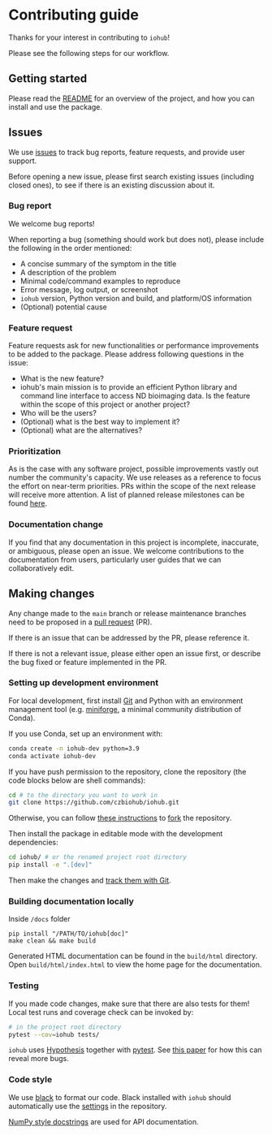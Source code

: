 # Contributing guide

Thanks for your interest in contributing to `iohub`!

Please see the following steps for our workflow.

## Getting started

Please read the [README](./README.md) for an overview of the project,
and how you can install and use the package.

## Issues

We use [issues](https://github.com/czbiohub/iohub/issues) to track
bug reports, feature requests, and provide user support.

Before opening a new issue, please first search existing issues (including closed ones),
to see if there is an existing discussion about it.

### Bug report

We welcome bug reports!

When reporting a bug (something should work but does not),
please include the following in the order mentioned:

- A concise summary of the symptom in the title
- A description of the problem
- Minimal code/command examples to reproduce
- Error message, log output, or screenshot
- `iohub` version, Python version and build, and platform/OS information
- (Optional) potential cause

### Feature request

Feature requests ask for new functionalities or performance improvements to be added to the package.
Please address following questions in the issue:

- What is the new feature?
- iohub's main mission is to provide an efficient Python library and command line interface to access ND bioimaging data.
Is the feature within the scope of this project or another project?
- Who will be the users?
- (Optional) what is the best way to implement it?
- (Optional) what are the alternatives?

### Prioritization

As is the case with any software project, possible improvements vastly out number the community's capacity.
We use releases as a reference to focus the effort on near-term priorities.
PRs within the scope of the next release will receive more attention.
A list of planned release milestones can be found [here](https://github.com/czbiohub/iohub/milestones).

### Documentation change

If you find that any documentation in this project is incomplete, inaccurate, or ambiguous,
please open an issue.
We welcome contributions to the documentation from users,
particularly user guides that we can collaboratively edit.

## Making changes

Any change made to the `main` branch or release maintenance branches
need to be proposed in a [pull request](https://github.com/czbiohub/iohub/pulls) (PR).

If there is an issue that can be addressed by the PR, please reference it.

If there is not a relevant issue, please either open an issue first,
or describe the bug fixed or feature implemented in the PR.

### Setting up development environment

For local development, first install [Git](https://git-scm.com/)
and Python with an environment management tool
(e.g. [miniforge](https://github.com/conda-forge/miniforge), a minimal community distribution of Conda).

If you use Conda, set up an environment with:

```sh
conda create -n iohub-dev python=3.9
conda activate iohub-dev
```

If you have push permission to the repository,
clone the repository (the code blocks below are shell commands):

```sh
cd # to the directory you want to work in
git clone https://github.com/czbiohub/iohub.git
```

Otherwise, you can follow [these instructions](https://docs.github.com/en/get-started/quickstart/fork-a-repo)
to [fork](https://github.com/czbiohub/iohub/fork) the repository.

Then install the package in editable mode with the development dependencies:

```sh
cd iohub/ # or the renamed project root directory
pip install -e ".[dev]"
```

Then make the changes and [track them with Git](https://docs.github.com/en/get-started/using-git/about-git#example-contribute-to-an-existing-repository).


### Building documentation locally

Inside `/docs` folder

```shell
pip install "/PATH/TO/iohub[doc]"
make clean && make build
```

Generated HTML documentation can be found in
the ``build/html`` directory. Open ``build/html/index.html`` to view the home
page for the documentation.



### Testing

If you made code changes, make sure that there are also tests for them!
Local test runs and coverage check can be invoked by:

```sh
# in the project root directory
pytest --cov=iohub tests/
```

`iohub` uses [Hypothesis](https://hypothesis.readthedocs.io/en/latest/index.html)
together with [pytest](https://docs.pytest.org/).
See [this paper](https://conference.scipy.org/proceedings/scipy2020/zac_hatfield-dodds.html)
for how this can reveal more bugs.

### Code style

We use [black](https://black.readthedocs.io/en/stable/) to format our code.
Black installed with `iohub` should automatically use the [settings](./pyproject.toml) in the repository.

[NumPy style docstrings](https://numpydoc.readthedocs.io/en/latest/format.html) are used for API documentation.
